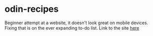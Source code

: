 # odin-recipes

Beginner attempt at a website, it doesn't look great on mobile devices. Fixing that is on the ever expanding to-do list. Link to the site [here](https://josefbath.github.io/odin-recipes/)